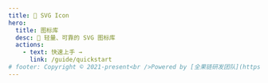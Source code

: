 ```yaml
---
title: 🎨 SVG Icon
hero:
  title: 图标库
  desc: 🎨 轻量、可靠的 SVG 图标库
  actions:
    - text: 快速上手 →
      link: /guide/quickstart
# footer: Copyright © 2021-present<br />Powered by [全果链研发团队](https://github.com/hjfruit).
---
```

